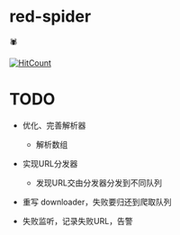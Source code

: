 # red-spider
:spider:

[![HitCount](http://hits.dwyl.io/jpcui/red-spider.svg)](http://hits.dwyl.io/jpcui/red-spider)


# TODO

- 优化、完善解析器

	- 解析数组
	
- 实现URL分发器

	- 发现URL交由分发器分发到不同队列 

- 重写 downloader，失败要归还到爬取队列

- 失败监听，记录失败URL，告警

